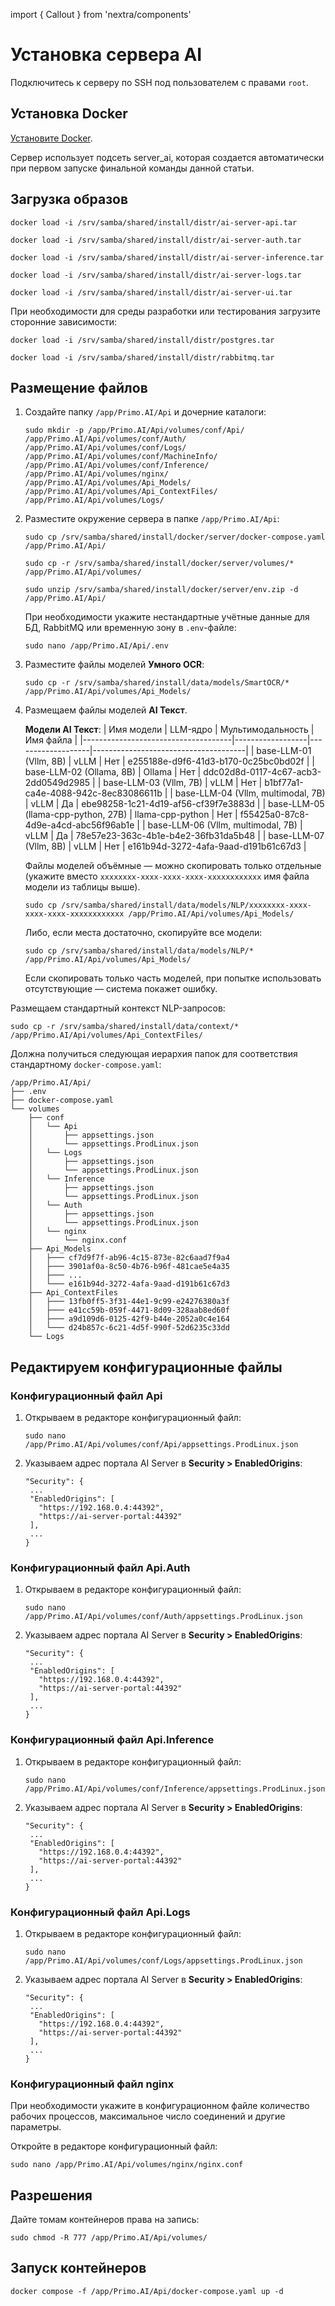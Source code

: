 import { Callout } from 'nextra/components'

# Установка сервера AI

Подключитесь к серверу по SSH под пользователем с правами `root`.

## Установка Docker

[Установите Docker](https://docs.primo-rpa.ru/ru/primo-ai/installing/linux/installing-docker).

<Callout type="warning" emoji="⚠️">
 Сервер использует подсеть server_ai, которая создается автоматически при первом запуске финальной команды данной статьи.
</Callout>


## Загрузка образов

```
docker load -i /srv/samba/shared/install/distr/ai-server-api.tar
```
```
docker load -i /srv/samba/shared/install/distr/ai-server-auth.tar
```
```
docker load -i /srv/samba/shared/install/distr/ai-server-inference.tar
```
```
docker load -i /srv/samba/shared/install/distr/ai-server-logs.tar
```
```
docker load -i /srv/samba/shared/install/distr/ai-server-ui.tar
```

При необходимости для среды разработки или тестирования загрузите сторонние зависимости:
```
docker load -i /srv/samba/shared/install/distr/postgres.tar
```
```
docker load -i /srv/samba/shared/install/distr/rabbitmq.tar
```

## Размещение файлов

1. Создайте папку `/app/Primo.AI/Api` и дочерние каталоги:
   ```
   sudo mkdir -p /app/Primo.AI/Api/volumes/conf/Api/ /app/Primo.AI/Api/volumes/conf/Auth/ /app/Primo.AI/Api/volumes/conf/Logs/ /app/Primo.AI/Api/volumes/conf/MachineInfo/ /app/Primo.AI/Api/volumes/conf/Inference/ /app/Primo.AI/Api/volumes/nginx/ /app/Primo.AI/Api/volumes/Api_Models/ /app/Primo.AI/Api/volumes/Api_ContextFiles/ /app/Primo.AI/Api/volumes/Logs/
   ```
2. Разместите окружение сервера в папке `/app/Primo.AI/Api`:
   ```
   sudo cp /srv/samba/shared/install/docker/server/docker-compose.yaml /app/Primo.AI/Api/
   ```
   ```
   sudo cp -r /srv/samba/shared/install/docker/server/volumes/* /app/Primo.AI/Api/volumes/
   ```
   ```
   sudo unzip /srv/samba/shared/install/docker/server/env.zip -d /app/Primo.AI/Api/
   ```
   При необходимости укажите нестандартные учётные данные для БД, RabbitMQ или временную зону в `.env`-файле:
   ```
   sudo nano /app/Primo.AI/Api/.env
   ```
3. Разместите файлы моделей **Умного OCR**:
   ```
   sudo cp -r /srv/samba/shared/install/data/models/SmartOCR/* /app/Primo.AI/Api/volumes/Api_Models/
   ```
4. Размещаем файлы моделей **AI Текст**.

   **Модели AI Текст**:
   | Имя модели                          | LLM-ядро         | Мультимодальность | Имя файла                            |
   |-------------------------------------|------------------|-------------------|--------------------------------------|
   | base-LLM-01 (Vllm, 8B)              | vLLM             | Нет               | e255188e-d9f6-41d3-b170-0c25bc0bd02f |
   | base-LLM-02 (Ollama, 8B)            | Ollama           | Нет               | ddc02d8d-0117-4c67-acb3-2dd0549d2985 |
   | base-LLM-03 (Vllm, 7B)              | vLLM             | Нет               | b1bf77a1-ca4e-4088-942c-8ec83086611b |
   | base-LLM-04 (Vllm, multimodal, 7B)  | vLLM             | Да                | ebe98258-1c21-4d19-af56-cf39f7e3883d |
   | base-LLM-05 (llama-cpp-python, 27B) | llama-cpp-python | Нет               | f55425a0-87c8-4d9e-a4cd-abc56f96ab1e |
   | base-LLM-06 (Vllm, multimodal, 7B)  | vLLM             | Да                | 78e57e23-363c-4b1e-b4e2-36fb31da5b48 |
   | base-LLM-07 (Vllm, 8B)              | vLLM             | Нет               | e161b94d-3272-4afa-9aad-d191b61c67d3 |

   Файлы моделей объёмные — можно скопировать только отдельные (укажите вместо `xxxxxxxx-xxxx-xxxx-xxxx-xxxxxxxxxxxx` имя файла модели из таблицы выше).
   ```
   sudo cp /srv/samba/shared/install/data/models/NLP/xxxxxxxx-xxxx-xxxx-xxxx-xxxxxxxxxxxx /app/Primo.AI/Api/volumes/Api_Models/
   ```
   Либо, если места достаточно, скопируйте все модели:
   ```
   sudo cp /srv/samba/shared/install/data/models/NLP/* /app/Primo.AI/Api/volumes/Api_Models/
   ```
   Если скопировать только часть моделей, при попытке использовать отсутствующие — система покажет ошибку.

Размещаем стандартный контекст NLP-запросов:
   ```
   sudo cp -r /srv/samba/shared/install/data/context/* /app/Primo.AI/Api/volumes/Api_ContextFiles/
   ```
   Должна получиться следующая иерархия папок для соответствия стандартному `docker-compose.yaml`:
   ```
   /app/Primo.AI/Api/
   ├── .env
   ├── docker-compose.yaml
   └── volumes
       ├── conf
       │   └── Api
       │       ├── appsettings.json
       │       └── appsettings.ProdLinux.json
       │   └── Logs
       │       ├── appsettings.json
       │       └── appsettings.ProdLinux.json
       │   └── Inference
       │       ├── appsettings.json
       │       └── appsettings.ProdLinux.json
       │   └── Auth
       │       ├── appsettings.json
       │       └── appsettings.ProdLinux.json
       │   └── nginx
       │       └── nginx.conf
       ├── Api_Models
       │   ├─── cf7d9f7f-ab96-4c15-873e-82c6aad7f9a4
       │   ├─── 3901af0a-8c50-4b76-b96f-481cae5e4a35
       │   ├─── ...
       │   └─── e161b94d-3272-4afa-9aad-d191b61c67d3
       ├── Api_ContextFiles
       │   ├─── 13fb0ff5-3f31-44e1-9c99-e24276380a3f
       │   ├─── e41cc59b-059f-4471-8d09-328aab8ed60f
       │   ├─── a9d109d6-0125-42f9-b44e-2052a0c4e164
       │   └─── d24b857c-6c21-4d5f-990f-52d6235c33dd
       └── Logs
   ```
## Редактируем конфигурационные файлы

### Конфигурационный файл Api

1. Открываем в редакторе конфигурационный файл:
   ```
   sudo nano /app/Primo.AI/Api/volumes/conf/Api/appsettings.ProdLinux.json
   ```
1. Указываем адрес портала AI Server в **Security > EnabledOrigins**:
   ```
   "Security": {
    ...
    "EnabledOrigins": [
      "https://192.168.0.4:44392",
      "https://ai-server-portal:44392"
    ],
    ...
   }
   ```

### Конфигурационный файл Api.Auth

1. Открываем в редакторе конфигурационный файл:
   ```
   sudo nano /app/Primo.AI/Api/volumes/conf/Auth/appsettings.ProdLinux.json
   ```
1. Указываем адрес портала AI Server в **Security > EnabledOrigins**:
   ```
   "Security": {
    ...
    "EnabledOrigins": [
      "https://192.168.0.4:44392",
      "https://ai-server-portal:44392"
    ],
    ...
   }
   ```

### Конфигурационный файл Api.Inference

1. Открываем в редакторе конфигурационный файл:
   ```
   sudo nano /app/Primo.AI/Api/volumes/conf/Inference/appsettings.ProdLinux.json
   ```

1. Указываем адрес портала AI Server в **Security > EnabledOrigins**:
   ```
   "Security": {
    ...
    "EnabledOrigins": [
      "https://192.168.0.4:44392",
      "https://ai-server-portal:44392"
    ],
    ...
   }
   ```

### Конфигурационный файл Api.Logs

1. Открываем в редакторе конфигурационный файл:
   ```
   sudo nano /app/Primo.AI/Api/volumes/conf/Logs/appsettings.ProdLinux.json
   ```
1. Указываем адрес портала AI Server в **Security > EnabledOrigins**:
   ```
   "Security": {
    ...
    "EnabledOrigins": [
      "https://192.168.0.4:44392",
      "https://ai-server-portal:44392"
    ],
    ...
   }
   ```

### Конфигурационный файл nginx

При необходимости укажите в конфигурационном файле количество рабочих процессов, максимальное число соединений и другие параметры.

Откройте в редакторе конфигурационный файл:
   ```
   sudo nano /app/Primo.AI/Api/volumes/nginx/nginx.conf
   ```

## Разрешения

Дайте томам контейнеров права на запись:
   ```
   sudo chmod -R 777 /app/Primo.AI/Api/volumes/
   ```


## Запуск контейнеров

   ```
   docker compose -f /app/Primo.AI/Api/docker-compose.yaml up -d
   ```
